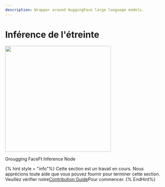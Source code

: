 ```yaml
---
description: Wrapper around HuggingFace large language models.
---
```


# Inférence de l'étreinte

<gigne> <img src = "../../../. Gitbook / Assets / Image (5) (1) (1) (1) (1) (1) (2) .png" alt = "" width = "338"> <figcaption> <p> Grougging FaceFt Inference Node </p> </gigcaption> </gigne>

{% hint style = "info"%}
Cette section est un travail en cours. Nous apprécions toute aide que vous pouvez fournir pour terminer cette section. Veuillez vérifier notre[Contribution Guide](broken-reference)Pour commencer.
{% EndHint%}
